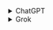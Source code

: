 <details><summary>ChatGPT</summary>

『ライブラリの公式READ MEみたいな簡単な英語例文を出題してほしい
3行ぐらいでお願い
日本語訳で回答するからチェックして
解答は後で日本語解説付きでお願い』

---

承知いたしました。では別の英文をご用意いたします。

---

**英文：**

```text
Use this tool to generate random user data for testing.  
It supports names, emails, and phone numbers.  
Simply run `generate-users` to create a sample file.
```

---

こちらを日本語に訳してください。
訳文を確認したあとに、正解と日本語での解説をお伝えいたします。

---

『このツールはテストのためのランダムユーザを生成します
名前とメールアドレスと電話番号をサポートします
`genarate-users`を実行してサンプルファイルを生成しましょう』

---

素晴らしいです。では以下に正解例と日本語での解説を示します。

---

**正解例（自然な訳）：**
このツールはテスト用のランダムなユーザーデータを生成します。
名前、メールアドレス、電話番号に対応しています。
`generate-users` を実行するとサンプルファイルを作成できます。

---

**解説：**

* **“Use this tool to …”** は「このツールを使って〜する」と訳せますが、README では「〜します」と説明調にするのが自然なので「このツールは〜します」と意訳しました。
* **“It supports …”** の *support* は「サポートする」でも通じますが、README では「〜に対応しています」「〜を扱えます」とする方が自然です。
* **“Simply run …”** は直訳すると「単に〜を実行してください」ですが、英語の “simply” は「手軽に」「簡単に」というニュアンスを出すため、命令口調よりも「〜を実行すると〜できます」と柔らかく訳しました。
* コマンド名は綴りに注意です。正しくは **`generate-users`**（「genarate」ではなく「generate」）です。

---

</details>

<details><summary>Grok</summary>

『ライブラリの公式READ MEみたいな簡単な英語例文を出題してほしい
3行ぐらいでお願い
日本語訳で回答するからチェックして
解答は後で日本語解説付きでお願い』

---

### 出題: ライブラリの公式READMEの簡単な英語例文 (3行)

```
# FastCache
A lightweight caching library for optimizing data retrieval.  
Boost your app's performance with our easy-to-use API.
```

### 指示
上記の英語例文を日本語に翻訳してください。翻訳後、私があなたの解答をチェックし、日本語解説付きでフィードバックを提供します。

---

**注意**:  
- 翻訳は自然で正確な日本語を目指してください。  
- 回答を投稿していただければ、すぐにチェックします！

---

『# FastCache
この軽量なキャッシュライブラリfor optimizing data retrieval
簡単に使えるAPIであなたのアプリのパフォーマンスを向上させましょう！』

---

### あなたの翻訳

```
# FastCache
この軽量なキャッシュライブラリfor optimizing data retrieval
簡単に使えるAPIであなたのアプリのパフォーマンスを向上させましょう！
```

### チェックとフィードバック

#### 全体評価
あなたの翻訳は、原文の意味を部分的に捉えており、特に3行目の呼びかけは自然で原文のトーンをよく反映しています。ただし、2行目の翻訳において英文がそのまま残っており、日本語として不完全な部分があります。また、原文のニュアンスや構造を完全に再現するには、いくつかの改善が必要です。以下に詳細なチェックと解説を提供します。

---

#### 1行目のチェック
**原文**: `# FastCache`  
**あなたの翻訳**: `# FastCache`

**評価**:  
ライブラリ名の「# FastCache」をそのまま残しているのは適切です。READMEのヘッダー部分は通常、翻訳せずにそのまま記載されるため、この部分は問題ありません。

**改善案**:  
なし。原文通りで適切です。

---

#### 2行目のチェック
**原文**: `A lightweight caching library for optimizing data retrieval.`  
**あなたの翻訳**: `この軽量なキャッシュライブラリfor optimizing data retrieval`

**評価**:  
この翻訳は一部適切ですが、以下の点で改善の余地があります：
- 「A lightweight caching library」を「この軽量なキャッシュライブラリ」と訳したのは自然で正確です。「lightweight」を「軽量な」、「caching library」を「キャッシュライブラリ」と訳しており、技術文脈に合っています。
- しかし、「for optimizing data retrieval」が英語のまま残されており、日本語翻訳として不完全です。この部分は「データ取得の最適化のための」と訳すことで、意味が明確になります。
- また、英語の「for」をそのまま残すと、日本語として不自然で、技術ドキュメントとしての読みやすさが損なわれます。

**改善案**:  
「データ取得を最適化するための軽量なキャッシュライブラリです」  
このように、「for optimizing data retrieval」を「データ取得を最適化するための」と訳すと、原文の目的が明確に伝わります。また、文末に「です」を加えることで、日本語の丁寧なトーンを保てます。

---

#### 3行目のチェック
**原文**: `Boost your app's performance with our easy-to-use API.`  
**あなたの翻訳**: `簡単に使えるAPIであなたのアプリのパフォーマンスを向上させましょう！`

**評価**:  
この翻訳は非常に自然で、原文の意図をよく反映しています。以下の点で優れています：
- 「Boost」を「向上させましょう」と訳し、アクションを促すトーンを再現。
- 「easy-to-use API」を「簡単に使えるAPI」と訳し、技術者にとってわかりやすい表現。
- 「your app's performance」を「あなたのアプリのパフォーマンス」と訳し、原文の所有格（your）を適切に反映。
- ただし、原文の「our」が翻訳で省略されていますが、文脈上「私たちのAPI」と明示しなくても意味は通じるため、大きな問題ではありません。

**改善案**:  
ほぼ完璧ですが、より原文に忠実にしたい場合、「our」を反映して「私たちの簡単に使えるAPIであなたのアプリのパフォーマンスを向上させましょう！」とすることも可能です。ただし、この程度の省略は自然な日本語として許容範囲内です。

---

### 改善後の翻訳例
以下は、原文の構造とニュアンスを忠実に再現した翻訳例です：

```
# FastCache
データ取得を最適化するための軽量なキャッシュライブラリです。
私たちの簡単に使えるAPIであなたのアプリのパフォーマンスを向上させましょう！
```

---

### 日本語解説
1. **ライブラリ名の扱い**:  
   「# FastCache」のように、READMEのヘッダー部分はライブラリ名を示すため、翻訳せずにそのまま残すのが一般的です。あなたの翻訳はこの点で適切でした。

2. **技術用語の翻訳**:  
   - 「caching library」は「キャッシュライブラリ」と訳すのが技術文脈で自然です。「キャッシュ」は日本語の技術ドキュメントで一般的に使われるカタカナ語で、適切な選択です。
   - 「optimizing data retrieval」は「データ取得の最適化」と訳すことで、ライブラリの目的（データ取得の効率化）が明確になります。「データ取得」は「data retrieval」の直訳で、技術者にとってわかりやすい表現です。

3. **英語の混在について**:  
   「for optimizing data retrieval」を英語のまま残したのは、日本語翻訳としては不完全です。技術ドキュメントでは、英語をそのまま残す場合もありますが（例: コードや固有名詞）、この場合は文の一部であるため、日本語に訳す方が適切です。英語を残す場合は、少なくとも「for」を「のための」など日本語に置き換えると、自然になります。

4. **呼びかけのトーン**:  
   「Boost your app's performance」は、ユーザーに対してアクションを促す強い呼びかけです。「向上させましょう！」という訳は、このトーンをよく捉えており、親しみやすく行動を促す表現として成功しています。

5. **丁寧さのバランス**:  
   READMEは技術者向けに書かれますが、親しみやすさとプロフェッショナルなトーンのバランスが重要です。あなたの翻訳は「です」「ましょう」を使い、丁寧でありながら軽快な印象を与えており、この点で適切です。

---

### 最終コメント
あなたの翻訳は3行目の呼びかけが特に自然で、原文の意図をよく伝えるものでした。ただし、2行目の英語混在が日本語としての完成度を下げています。改善案を参考に、全文を日本語で統一することで、より自然でプロフェッショナルな翻訳になります。  
別の問題をご希望の場合は、遠慮なくお知らせください！

</details>
